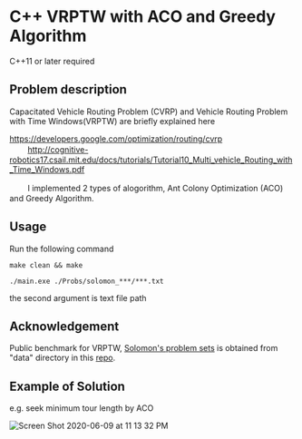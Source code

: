 # C++ VRPTW with ACO and Greedy Algorithm
C++11 or later required

## Problem description
Capacitated Vehicle Routing Problem (CVRP) and Vehicle Routing Problem with Time Windows(VRPTW) are briefly explained here  

https://developers.google.com/optimization/routing/cvrp  
　　
http://cognitive-robotics17.csail.mit.edu/docs/tutorials/Tutorial10_Multi_vehicle_Routing_with_Time_Windows.pdf  
  
　　
I implemented 2 types of alogorithm, Ant Colony Optimization (ACO) and Greedy Algorithm.

## Usage
Run the following command

```make clean && make```

```./main.exe ./Probs/solomon_***/***.txt```

the second argument is text file path

## Acknowledgement
Public benchmark for VRPTW, [Solomon's problem sets](http://w.cba.neu.edu/~msolomon/problems.htm) is obtained from "data" directory in this [repo](https://github.com/DouYishun/vrp-espprc).

## Example of Solution
e.g. seek minimum tour length by ACO

![Screen Shot 2020-06-09 at 11 13 32 PM](https://user-images.githubusercontent.com/51239551/84159446-0a2a6680-aaa8-11ea-8249-51f29a33ae3c.png)

